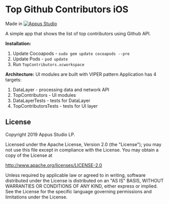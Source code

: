 Top Github Contributors iOS
=====================


Made in [![Appus Studio](https://github.com/appus-studio/top-github-contributors-ios/blob/master/image/appus.png)](https://appus.software)

A simple app that shows the list of top contributors using Github API.

**Installation:**
1. Update Cocoapods - `sudo gem update cocoapods --pre`
2. Update Pods - `pod update`
3. Run `TopContributors.xcworkspace`

**Architecture:**
UI modules are built with VIPER pattern
Application has 4 targets:
1. DataLayer - processing data and network API
2. TopContributors - UI modules
4. DataLayerTests - tests for DataLayer
5. TopContributorsTests - tests for UI layer

License
--------

Copyright 2019 Appus Studio LP.

Licensed under the Apache License, Version 2.0 (the "License");
you may not use this file except in compliance with the License.
You may obtain a copy of the License at

http://www.apache.org/licenses/LICENSE-2.0

Unless required by applicable law or agreed to in writing, software
distributed under the License is distributed on an "AS IS" BASIS,
WITHOUT WARRANTIES OR CONDITIONS OF ANY KIND, either express or implied.
See the License for the specific language governing permissions and
limitations under the License.

